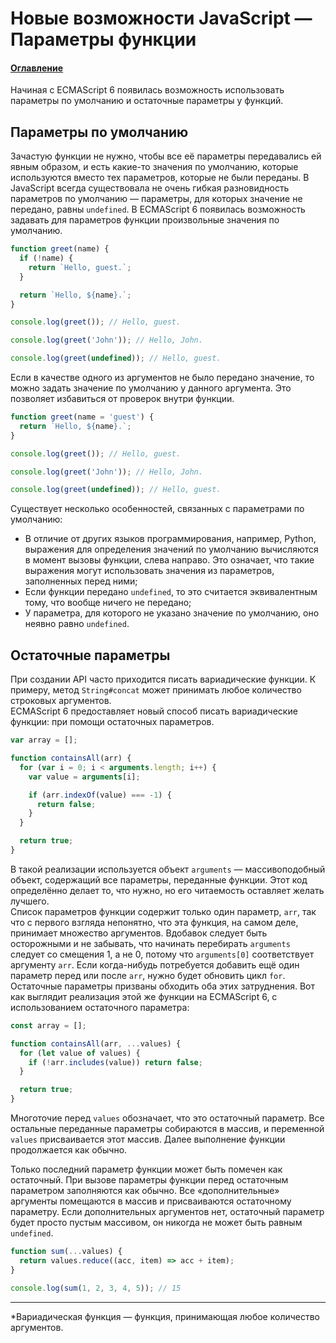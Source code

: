 # Новые возможности JavaScript — Параметры функции

#### [Оглавление](../../../CONTENTS.md)

Начиная с ECMAScript 6 появилась возможность использовать параметры по умолчанию
и остаточные параметры у функций.

## Параметры по умолчанию

Зачастую функции не нужно, чтобы все её параметры передавались ей явным образом, и
есть какие-то значения по умолчанию, которые используются вместо тех параметров,
которые не были переданы. В JavaScript всегда существовала не очень гибкая разновидность
параметров по умолчанию — параметры, для которых значение не передано, равны `undefined`.
В ECMAScript 6 появилась возможность задавать для параметров функции произвольные значения
по умолчанию.

```javascript
function greet(name) {
  if (!name) {
    return `Hello, guest.`;
  }

  return `Hello, ${name}.`;
}

console.log(greet()); // Hello, guest.

console.log(greet('John')); // Hello, John.

console.log(greet(undefined)); // Hello, guest.
```

Если в качестве одного из аргументов не было передано значение, то можно задать значение
по умолчанию у данного аргумента. Это позволяет избавиться от проверок внутри функции.

```javascript
function greet(name = 'guest') {
  return `Hello, ${name}.`;
}

console.log(greet()); // Hello, guest.

console.log(greet('John')); // Hello, John.

console.log(greet(undefined)); // Hello, guest.
```

Существует несколько особенностей, связанных с параметрами по умолчанию:
- В отличие от других языков программирования, например, Python, выражения для определения
значений по умолчанию вычисляются в момент вызовы функции, слева направо. Это означает,
что такие выражения могут использовать значения из параметров, заполненных перед ними;
- Если функции передано `undefined`, то это считается эквивалентным тому, что вообще
ничего не передано;
- У параметра, для которого не указано значение по умолчанию, оно неявно равно `undefined`.

## Остаточные параметры

При создании API часто приходится писать вариадические функции. К примеру, метод
`String#concat` может принимать любое количество строковых аргументов.  
ECMAScript 6 предоставляет новый способ писать вариадические функции: при помощи
остаточных параметров.

```javascript
var array = [];

function containsAll(arr) {
  for (var i = 0; i < arguments.length; i++) {
    var value = arguments[i];

    if (arr.indexOf(value) === -1) {
      return false;
    }
  }

  return true;
}
```

В такой реализации используется объект `arguments` — массивоподобный объект,
содержащий все параметры, переданные функции. Этот код определённо делает то, что
нужно, но его читаемость оставляет желать лучшего.  
Список параметров функции содержит только один параметр, `arr`, так что с первого
взгляда непонятно, что эта функция, на самом деле, принимает множество аргументов.
Вдобавок следует быть осторожными и не забывать, что начинать перебирать `arguments`
следует со смещения 1, а не 0, потому что `arguments[0]` соответствует аргументу `arr`.
Если когда-нибудь потребуется добавить ещё один параметр перед или после `arr`, нужно
будет обновить цикл `for`.  
Остаточные параметры призваны обходить оба этих затруднения. Вот как выглядит
реализация этой же функции на ECMAScript 6, с использованием остаточного параметра:

```javascript
const array = [];

function containsAll(arr, ...values) {
  for (let value of values) {
    if (!arr.includes(value)) return false;
  }

  return true;
}
```

Многоточие перед `values` обозначает, что это остаточный параметр. Все остальные
переданные параметры собираются в массив, и переменной `values` присваивается этот
массив. Далее выполнение функции продолжается как обычно.

Только последний параметр функции может быть помечен как остаточный. При вызове
параметры функции перед остаточным параметром заполняются как обычно. Все
&laquo;дополнительные&raquo; аргументы помещаются в массив и присваиваются
остаточному параметру. Если дополнительных аргументов нет, остаточный параметр будет
просто пустым массивом, он никогда не может быть равным `undefined`.

```javascript
function sum(...values) {
  return values.reduce((acc, item) => acc + item);
}

console.log(sum(1, 2, 3, 4, 5)); // 15
```

---

*Вариадическая функция — функция, принимающая любое количество аргументов.
